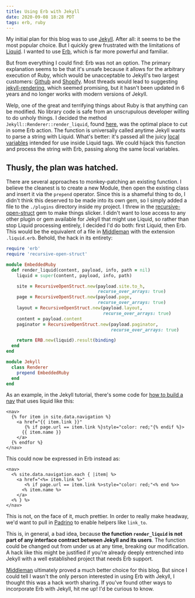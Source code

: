 ```yaml
---
title: Using Erb with Jekyll
date: 2020-09-08 18:28 PDT
tags: erb, ruby
---
```


My initial plan for this blog was to use [Jekyll](https://jekyllrb.com).  After all: it seems to be the most popular choice.  But I quickly grew frustrated with the limitations of [Liquid](https://shopify.github.io/liquid/).  I wanted to use [Erb](https://ruby-doc.org/stdlib-2.7.1/libdoc/erb/rdoc/ERB.html), which is far more powerful and familiar.

But from everything I could find: Erb was not an option.  The primary explanation seems to be that it's unsafe because it allows for the arbitrary execution of Ruby, which would be unacceptable to Jekyll's two largest customers:  [Github](http://github.com) and [Shopify](http://shopify.com).  Most threads would lead to suggesting [jekyll-rendering](https://github.com/prometheus-ev/jekyll-rendering), which seemed promising, but it hasn't been updated in 6 years and no longer works with modern versions of Jekyll.

Welp, one of the great and terrifying things about Ruby is that anything can be modified.   No library code is safe from an unscrupulous developer willing to do unholy things.  I decided the method `Jekyll::Renderer::render_liquid`, found [here](https://github.com/jekyll/jekyll/blob/master/lib/jekyll/renderer.rb), was the optimal place to cut in some Erb action.  The function is universally called anytime Jekyll wants to parse a string with Liquid.  What's better: it's passed all the juicy [local variables](https://jekyllrb.com/docs/variables/) intended for use inside Liquid tags.  We could hijack this function and process the string with Erb, passing along the same local variables.

## Thusly, the plan was hatched.

There are several approaches to monkey-patching an existing function.  I believe the cleanest is to create a new Module, then open the existing class and insert it via the `prepend` operator.  Since this is a shameful thing to do, I didn't think this deserved to be made into its own gem, so I simply added a file to the `./plugins` directory inside my project.  I threw in the [recursive-open-struct](https://github.com/aetherknight/recursive-open-struct) gem to make things slicker.  I didn't want to lose access to any other plugin or gem available for Jekyll that might use Liquid, so rather than stop Liquid processing entirely, I decided I'd do both: first Liquid, then Erb.  This would be the equivalent of a file in [Middleman](https://middlemanapp.com) with the extension `.liquid.erb`.  Behold, the hack in its entirety:

```ruby
require 'erb'
require 'recursive-open-struct'

module EmbeddedRuby
  def render_liquid(content, payload, info, path = nil)
    liquid = super(content, payload, info, path)

    site = RecursiveOpenStruct.new(payload.site.to_h,
                                   recurse_over_arrays: true)
    page = RecursiveOpenStruct.new(payload.page,
                                   recurse_over_arrays: true)
    layout = RecursiveOpenStruct.new(payload.layout,
                                     recurse_over_arrays: true)
    content = payload.content
    paginator = RecursiveOpenStruct.new(payload.paginator,
                                        recurse_over_arrays: true)

    return ERB.new(liquid).result(binding)
  end
end

module Jekyll
  class Renderer
    prepend EmbeddedRuby
  end
end
```

As an example, in the Jekyll tutorial, there's some code for [how to build a nav](https://jekyllrb.com/docs/step-by-step/06-data-files/) that uses liquid like this:

```liquid
<nav>
  {% for item in site.data.navigation %}
    <a href="{{ item.link }}"
       {% if page.url == item.link %}style="color: red;"{% endif %}>
      {{ item.name }}
    </a>
  {% endfor %}
</nav>
```

This could now be expressed in Erb instead as:

```erb
<nav>
  <% site.data.navigation.each { |item| %>
    <a href="<%= item.link %>"
       <% if page.url == item.link %>style="color: red;"<% end %>>
      <% item.name %>
    </a>
  <% } %>
</nav>
```

This is not, on the face of it, much prettier.  In order to really make headway, we'd want to pull in [Padrino](http://padrinorb.com) to enable helpers like `link_to`.

This is, in general, a bad idea, because **the function `render_liquid` is not part of any interface contract between Jekyll and its users**.  The function could be changed out from under us at any time, breaking our modification.  A hack like this might be justified if you're already deeply entrenched into Jekyll with a well established project that needs Erb support.

[Middleman](https://middlemanapp.com) ultimately proved a much better choice for this blog.  But since I could tell I wasn't the only person interested in using Erb with Jekyll, I thought this was a hack worth sharing.  If you've found other ways to incorporate Erb with Jekyll, hit me up!  I'd be curious to know.
